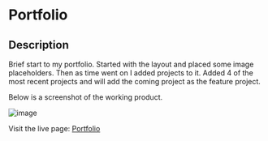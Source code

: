 # Portfolio

## Description

Brief start to my portfolio.
Started with the layout and placed some image placeholders. Then as time went on I added projects to it.
Added 4 of the most recent projects and will add the coming project as the feature project.

Below is a screenshot of the working product.

![image](https://user-images.githubusercontent.com/19826920/180625686-c85275d6-dd82-422c-9399-ed82c2eccfcd.png)

Visit the live page: [Portfolio](https://ticonetster.github.io/portfolio/)
